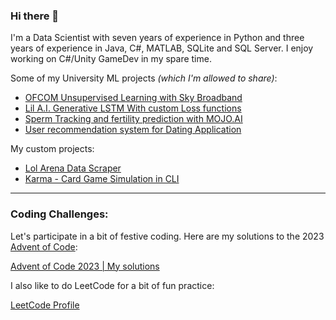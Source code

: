 ### Hi there 👋

I'm a Data Scientist with seven years of experience in Python and three years of experience in Java, C#, MATLAB, SQLite and SQL Server.
I enjoy working on C#/Unity GameDev in my spare time.

Some of my University ML projects _(which I'm allowed to share)_: 

- [OFCOM Unsupervised Learning with Sky Broadband](https://github.com/MikeMNelhams/SkyBroadbandProject)
- [Lil A.I. Generative LSTM With custom Loss functions](https://github.com/MikeMNelhams/Lil-A.I.-Approaches-to-Rap-Lyric-Generation)
- [Sperm Tracking and fertility prediction with MOJO.AI](https://github.com/MikeMNelhams/SpermTracking)
- [User recommendation system for Dating Application](https://github.com/MikeMNelhams/Recommender-System-for-User-User-Ratings)

My custom projects:
- [Lol Arena Data Scraper](https://github.com/MikeMNelhams/LoL_ArenaDataScraper)
- [Karma - Card Game Simulation in CLI](https://github.com/MikeMNelhams/Karma)
  
---

### Coding Challenges:

Let's participate in a bit of festive coding. Here are my solutions to the 2023 [Advent of Code](https://adventofcode.com/2023):

[Advent of Code 2023 | My solutions](https://github.com/MikeMNelhams/Advent-of-Code-2023)

I also like to do LeetCode for a bit of fun practice:

[LeetCode Profile](https://leetcode.com/MikeMNelhams/)
